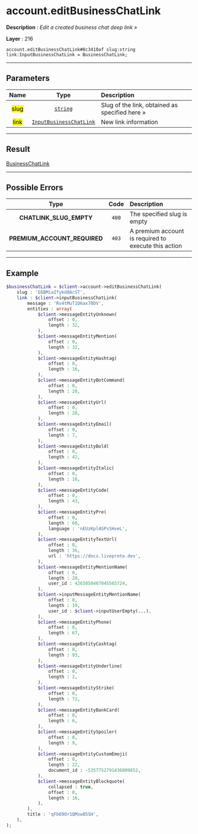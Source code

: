 # account.editBusinessChatLink

**Description** : *Edit a created business chat deep link &raquo;*

**Layer** : 216

```tl
account.editBusinessChatLink#8c3410af slug:string link:InputBusinessChatLink = BusinessChatLink;
```

---

## Parameters

| Name | Type | Description |
| :---: | :---: | :--- |
| <mark>slug</mark> | [`string`](type/string) | Slug of the link, obtained as specified here » |
| <mark>link</mark> | [`InputBusinessChatLink`](type/InputBusinessChatLink) | New link information |

---

## Result

[BusinessChatLink](type/BusinessChatLink)

---

## Possible Errors

| Type | Code | Description |
| :---: | :---: | :--- |
| **CHATLINK_SLUG_EMPTY** | `400` | The specified slug is empty |
| **PREMIUM_ACCOUNT_REQUIRED** | `403` | A premium account is required to execute this action |

---

## Example

```php
$businessChatLink = $client->account->editBusinessChatLink(
	slug : 'E6BMiaIfykd0AcST',
	link : $client->inputBusinessChatLink(
		message : 'Rv4tMuT1O6ax70DV',
		entities : array(
			$client->messageEntityUnknown(
				offset : 0,
				length : 32,
			),
			$client->messageEntityMention(
				offset : 0,
				length : 32,
			),
			$client->messageEntityHashtag(
				offset : 0,
				length : 16,
			),
			$client->messageEntityBotCommand(
				offset : 0,
				length : 28,
			),
			$client->messageEntityUrl(
				offset : 0,
				length : 28,
			),
			$client->messageEntityEmail(
				offset : 0,
				length : 7,
			),
			$client->messageEntityBold(
				offset : 0,
				length : 42,
			),
			$client->messageEntityItalic(
				offset : 0,
				length : 18,
			),
			$client->messageEntityCode(
				offset : 0,
				length : 43,
			),
			$client->messageEntityPre(
				offset : 0,
				length : 60,
				language : 'nEUzKpl4GPsSHveL',
			),
			$client->messageEntityTextUrl(
				offset : 0,
				length : 36,
				url : 'https://docs.liveproto.dev',
			),
			$client->messageEntityMentionName(
				offset : 0,
				length : 20,
				user_id : 4265058467045565724,
			),
			$client->inputMessageEntityMentionName(
				offset : 0,
				length : 19,
				user_id : $client->inputUserEmpty(...),
			),
			$client->messageEntityPhone(
				offset : 0,
				length : 67,
			),
			$client->messageEntityCashtag(
				offset : 0,
				length : 93,
			),
			$client->messageEntityUnderline(
				offset : 0,
				length : 2,
			),
			$client->messageEntityStrike(
				offset : 0,
				length : 72,
			),
			$client->messageEntityBankCard(
				offset : 0,
				length : 6,
			),
			$client->messageEntitySpoiler(
				offset : 0,
				length : 9,
			),
			$client->messageEntityCustomEmoji(
				offset : 0,
				length : 22,
				document_id : -5357752791436809852,
			),
			$client->messageEntityBlockquote(
				collapsed : true,
				offset : 0,
				length : 16,
			),
		),
		title : 'qFb69Or1QMsw85SH',
	),
);
```